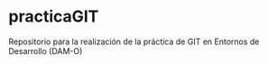 # practicaGIT
Repositorio para la realización de la práctica de GIT en Entornos de Desarrollo (DAM-O)
